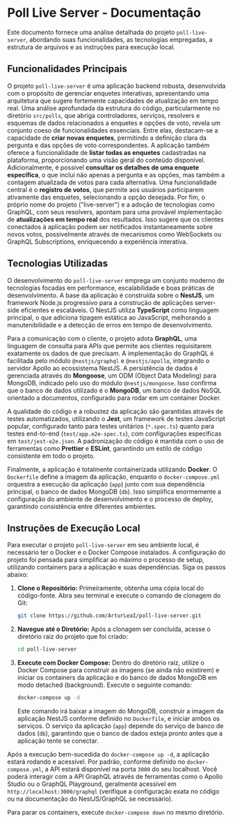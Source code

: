 # Poll Live Server - Documentação

Este documento fornece uma análise detalhada do projeto `poll-live-server`, abordando suas funcionalidades, as tecnologias empregadas, a estrutura de arquivos e as instruções para execução local.

## Funcionalidades Principais

O projeto `poll-live-server` é uma aplicação backend robusta, desenvolvida com o propósito de gerenciar enquetes interativas, apresentando uma arquitetura que sugere fortemente capacidades de atualização em tempo real. Uma análise aprofundada da estrutura do código, particularmente no diretório `src/polls`, que abriga controladores, serviços, resolvers e esquemas de dados relacionados a enquetes e opções de voto, revela um conjunto coeso de funcionalidades essenciais. Entre elas, destacam-se a capacidade de **criar novas enquetes**, permitindo a definição clara da pergunta e das opções de voto correspondentes. A aplicação também oferece a funcionalidade de **listar todas as enquetes** cadastradas na plataforma, proporcionando uma visão geral do conteúdo disponível. Adicionalmente, é possível **consultar os detalhes de uma enquete específica**, o que inclui não apenas a pergunta e as opções, mas também a contagem atualizada de votos para cada alternativa. Uma funcionalidade central é o **registro de votos**, que permite aos usuários participarem ativamente das enquetes, selecionando a opção desejada. Por fim, o próprio nome do projeto ("live-server") e a adoção de tecnologias como GraphQL, com seus resolvers, apontam para uma provável implementação de **atualizações em tempo real** dos resultados. Isso sugere que os clientes conectados à aplicação podem ser notificados instantaneamente sobre novos votos, possivelmente através de mecanismos como WebSockets ou GraphQL Subscriptions, enriquecendo a experiência interativa.



## Tecnologias Utilizadas

O desenvolvimento do `poll-live-server` emprega um conjunto moderno de tecnologias focadas em performance, escalabilidade e boas práticas de desenvolvimento. A base da aplicação é construída sobre o **NestJS**, um framework Node.js progressivo para a construção de aplicações server-side eficientes e escaláveis. O NestJS utiliza **TypeScript** como linguagem principal, o que adiciona tipagem estática ao JavaScript, melhorando a manutenibilidade e a detecção de erros em tempo de desenvolvimento.

Para a comunicação com o cliente, o projeto adota **GraphQL**, uma linguagem de consulta para APIs que permite aos clientes requisitarem exatamente os dados de que precisam. A implementação do GraphQL é facilitada pelo módulo `@nestjs/graphql` e `@nestjs/apollo`, integrando o servidor Apollo ao ecossistema NestJS. A persistência de dados é gerenciada através do **Mongoose**, um ODM (Object Data Modeling) para MongoDB, indicado pelo uso do módulo `@nestjs/mongoose`. Isso confirma que o banco de dados utilizado é o **MongoDB**, um banco de dados NoSQL orientado a documentos, configurado para rodar em um container Docker.

A qualidade do código e a robustez da aplicação são garantidas através de testes automatizados, utilizando o **Jest**, um framework de testes JavaScript popular, configurado tanto para testes unitários (`*.spec.ts`) quanto para testes end-to-end (`test/app.e2e-spec.ts`), com configurações específicas em `test/jest-e2e.json`. A padronização do código é mantida com o uso de ferramentas como **Prettier** e **ESLint**, garantindo um estilo de código consistente em todo o projeto.

Finalmente, a aplicação é totalmente containerizada utilizando **Docker**. O `Dockerfile` define a imagem da aplicação, enquanto o `docker-compose.yml` orquestra a execução da aplicação (`app`) junto com sua dependência principal, o banco de dados MongoDB (`db`). Isso simplifica enormemente a configuração do ambiente de desenvolvimento e o processo de deploy, garantindo consistência entre diferentes ambientes.



## Instruções de Execução Local

Para executar o projeto `poll-live-server` em seu ambiente local, é necessário ter o Docker e o Docker Compose instalados. A configuração do projeto foi pensada para simplificar ao máximo o processo de setup, utilizando containers para a aplicação e suas dependências. Siga os passos abaixo:

1.  **Clone o Repositório:** Primeiramente, obtenha uma cópia local do código-fonte. Abra seu terminal e execute o comando de clonagem do Git:
    ```bash
    git clone https://github.com/ArturLeaI/poll-live-server.git
    ```
2.  **Navegue até o Diretório:** Após a clonagem ser concluída, acesse o diretório raiz do projeto que foi criado:
    ```bash
    cd poll-live-server
    ```
3.  **Execute com Docker Compose:** Dentro do diretório raiz, utilize o Docker Compose para construir as imagens (se ainda não existirem) e iniciar os containers da aplicação e do banco de dados MongoDB em modo detached (background). Execute o seguinte comando:
    ```bash
    docker-compose up -d
    ```
    Este comando irá baixar a imagem do MongoDB, construir a imagem da aplicação NestJS conforme definido no `Dockerfile`, e iniciar ambos os serviços. O serviço da aplicação (`app`) depende do serviço de banco de dados (`db`), garantindo que o banco de dados esteja pronto antes que a aplicação tente se conectar.

Após a execução bem-sucedida do `docker-compose up -d`, a aplicação estará rodando e acessível. Por padrão, conforme definido no `docker-compose.yml`, a API estará disponível na porta `3000` do seu localhost. Você poderá interagir com a API GraphQL através de ferramentas como o Apollo Studio ou o GraphQL Playground, geralmente acessível em `http://localhost:3000/graphql` (verifique a configuração exata no código ou na documentação do NestJS/GraphQL se necessário).

Para parar os containers, execute `docker-compose down` no mesmo diretório.
